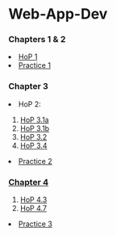 # Web-App-Dev

<head>
  <h3><b>Chapters 1 & 2 </b></h3>
</head>
<body>
  <li><a href="chapter1-2/structure.html">HoP 1</a></li>
  <li><a href="">Practice 1</a></li>
</body>

<head>
  <h3><b>Chapter 3 </b></h3>
</head>
<body>
  <li>HoP 2:</li>
    <ol>
      <li><a href="chapter3/inline.html">HoP 3.1a</a></li>
      <li><a href="chapter3/inlinep.html">HoP 3.1b</a></li>
      <li><a href="chapter3/embedded.html">HoP 3.2</a></li>
      <li><a href="chapter3/embedded1.html">HoP 3.4</a></li>
    </ol>
  <li><a href="">Practice 2</li>
</body>

<head>
  <h3><b>Chapter 4</b></h3>
</head>
<body>
  <ol>
    <li><a href="chapter4/ch4hop1.html">HoP 4.3</a></li>
    <li><a href="chapter4/ch4hop2.html">HoP 4.7</a></li>
  </ol>
  <li><a href="">Practice 3</li>

</body>
